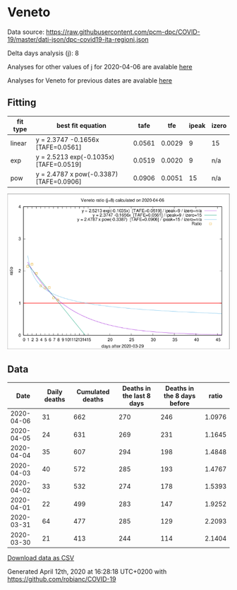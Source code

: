 # Veneto

Data source: https://raw.githubusercontent.com/pcm-dpc/COVID-19/master/dati-json/dpc-covid19-ita-regioni.json

Delta days analysis (j): 8

Analyses for other values of j for 2020-04-06 are avalable [here](../README.md)

Analyses for Veneto for previous dates are avalable [here](../../README.md)

## Fitting 
|fit type|best fit equation|tafe|tfe|ipeak|izero|
|-------|-----|--------|------|---|---|
|linear|y = 2.3747 -0.1656x  [TAFE=0.0561]|0.0561|0.0029|9|15|
|exp|y = 2.5213 exp(-0.1035x)  [TAFE=0.0519]|0.0519|0.0020|9|n/a|
|pow|y = 2.4787 x pow(-0.3387)  [TAFE=0.0906]|0.0906|0.0051|15|n/a|

![Plot](COVID-19_veneto_j8_2020-04-06.png)

## Data
|Date|Daily deaths|Cumulated deaths|Deaths in the last 8 days|Deaths in the 8 days before|ratio|
|----|----------|-----------|-------|--------------------|-----|
|2020-04-06|31|662|270|246|1.0976|
|2020-04-05|24|631|269|231|1.1645|
|2020-04-04|35|607|294|198|1.4848|
|2020-04-03|40|572|285|193|1.4767|
|2020-04-02|33|532|274|178|1.5393|
|2020-04-01|22|499|283|147|1.9252|
|2020-03-31|64|477|285|129|2.2093|
|2020-03-30|21|413|244|114|2.1404|

[Download data as CSV](COVID-19_veneto_j8_2020-04-06.csv)

Generated April 12th, 2020 at 16:28:18 UTC+0200 with https://github.com/robianc/COVID-19
